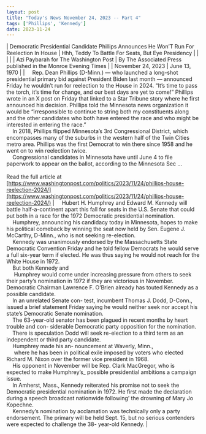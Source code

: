 ```yaml
---
layout: post
title: "Today's News November 24, 2023 -- Part 4"
tags: ['Phillips', 'Kennedy']
date: 2023-11-24
---
```


| Democratic Presidential Candidate Phillips Announces He Won’T Run For Reelection In House | Hhh, Teddy To Battle For Seats, But Eye Presidency |
|  |  |
| Azi Paybarah for The Washington Post | By The Associated Press published in the Monroe Evening Times |
| November 24, 2023 | June 13, 1970 |
| &nbsp;&nbsp;&nbsp;&nbsp;Rep. Dean Phillips (D-Minn.) — who launched a long-shot presidential primary bid against President Biden last month — announced Friday he wouldn’t run for reelection to the House in 2024. “It’s time to pass the torch, it’s time for change, and our best days are yet to come!” Phillips wrote in an X post on Friday that linked to a Star Tribune story where he first announced his decision. Phillips told the Minnesota news organization it would be “irresponsible to continue to string both my constituents along and the other candidates who both have entered the race and who might be interested in entering the race.”<br>&nbsp;&nbsp;&nbsp;&nbsp;In 2018, Phillips flipped Minnesota’s 3rd Congressional District, which encompasses many of the suburbs in the western half of the Twin Cities metro area. Phillips was the first Democrat to win there since 1958 and he went on to win reelection twice.<br>&nbsp;&nbsp;&nbsp;&nbsp;Congressional candidates in Minnesota have until June 4 to file paperwork to appear on the ballot, according to the Minnesota Sec ...<br><br>Read the full article at<br>[https://www.washingtonpost.com/politics/2023/11/24/phillips-house-reelection-2024/](https://www.washingtonpost.com/politics/2023/11/24/phillips-house-reelection-2024/) | &nbsp;&nbsp;&nbsp;&nbsp;Hubert H. Humphrey and Edward M. Kennedy will battle half-a-continent apart this fall for seats in the U.S. Senate that could put both in a race for the 1972 Democratic presidential nomination.<br>&nbsp;&nbsp;&nbsp;&nbsp;Humphrey, announcing his candidacy today in Minnesota, hopes to make his political comeback by winning the seat now held by Sen. Eugene J. McCarthy, D-Minn., who is not seeking re-election.<br>&nbsp;&nbsp;&nbsp;&nbsp;Kennedy was unanimously endorsed by the Massachusetts State Democratic Convention Friday and he told fellow Democrats he would serve a full six-year term if elected. He was thus saying he would not reach for the White House in 1972.<br>&nbsp;&nbsp;&nbsp;&nbsp;But both Kennedy and<br>&nbsp;&nbsp;&nbsp;&nbsp; Humphrey would come under increasing pressure from others to seek their party’s nomination in 1972 if they are victorious in November. Democratic Chairman Lawrence F. O’Brien already has touted Kennedy as a possible candidate.<br>&nbsp;&nbsp;&nbsp;&nbsp;In an unrelated Senate con- test, incumbent Thomas J. Dodd, D-Conn., issued a brief statement Friday saying he would neither seek nor accept his state’s Democratic Senate nomination.<br>&nbsp;&nbsp;&nbsp;&nbsp;The 63-year-old senator has been plagued in recent months by heart trouble and con- siderable Democratic party opposition for the nomination.<br>&nbsp;&nbsp;&nbsp;&nbsp;There is speculation Dodd will seek re-election to a third term as an independent or third party candidate.<br>&nbsp;&nbsp;&nbsp;&nbsp;Humphrey made his an- nouncement at Waverly, Minn.,<br>&nbsp;&nbsp;&nbsp;&nbsp; where he has been in political exile imposed by voters who elected Richard M. Nixon over the former vice president in 1968.<br>&nbsp;&nbsp;&nbsp;&nbsp;His opponent in November will be Rep. Clark MacGregor, who is expected to make Humphrey’s_ possible presidential ambitions a campaign issue.<br>&nbsp;&nbsp;&nbsp;&nbsp;In Amherst, Mass., Kennedy reiterated his promise not to seek the Democratic presidential nomination in 1972. He first made the declaration during a speech broadcast nationwide following’ the drowning of Mary Jo Kopechne.<br>&nbsp;&nbsp;&nbsp;&nbsp;Kennedy’s nomination by acclamation was technically only a party endorsement. The primary will be held Sept. 15, but no serious contenders were expected to challenge the 38- year-old Kennedy.  |